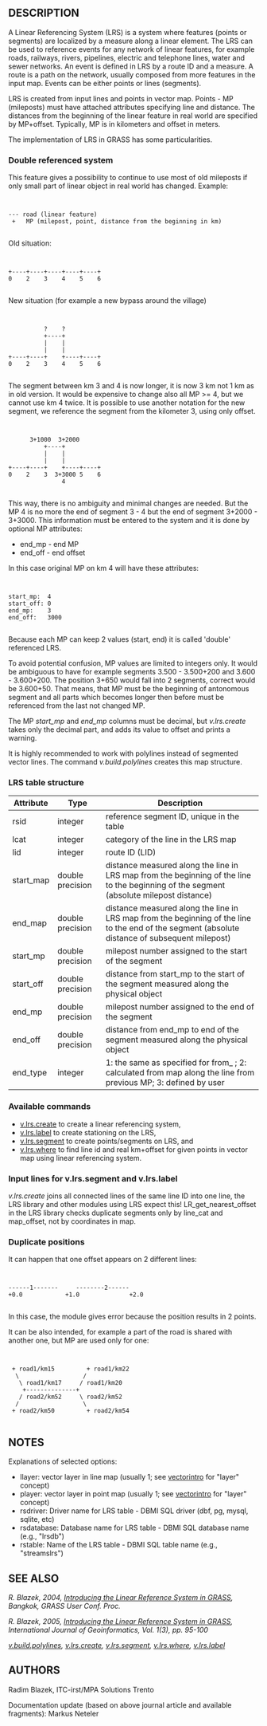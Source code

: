 

## DESCRIPTION

A Linear Referencing System (LRS) is a system
where features (points or segments) are localized by a measure along a linear element.
The LRS can be used to reference events for any network of linear
features, for example roads, railways, rivers, pipelines, electric and
telephone lines, water and sewer networks. An event is defined in LRS
by a route ID and a measure. A route is a path on the network, usually
composed from more features in the input map. Events can be either
points or lines (segments).

LRS is created from input lines and points in vector map.
Points - MP (mileposts) must have attached attributes specifying
line and distance.
The distances from the beginning of the linear feature in real world
are specified by MP+offset.
Typically, MP is in kilometers and offset in meters.

The implementation of LRS in GRASS has some particularities.

### Double referenced system

This feature gives a possibility to continue to use most of
old mileposts if only small part of linear object in real world
has changed. Example:

```


--- road (linear feature)
 +   MP (milepost, point, distance from the beginning in km)


```


Old situation:

```


+----+----+----+----+----+
0    2    3    4    5    6


```


New situation (for example a new bypass around the village)

```


          ?    ?
          +----+
          |    |
          |    |
+----+----+    +----+----+
0    2    3    4    5    6


```


The segment between km 3 and 4 is now longer, it is now 3 km
not 1 km as in old version. It would be expensive to change also
all MP >= 4, but we cannot use km 4 twice.
It is possible to use another notation for the new segment,
we reference the segment from the kilometer 3, using only offset.

```


      3+1000  3+2000
          +----+
          |    |
          |    |
+----+----+    +----+----+
0    2    3  3+3000 5    6
               4


```


This way, there is no ambiguity and minimal changes are needed.
But the MP 4 is no more the end of segment 3 - 4 but
the end of segment 3+2000 - 3+3000. This information
must be entered to the system and it is done by optional MP attributes:

* end\_mp - end MP
* end\_off - end offset

In this case original MP on km 4 will have these attributes:

```


start_mp:  4
start_off: 0
end_mp:    3
end_off:   3000


```


Because each MP can keep 2 values (start, end) it is called 'double' referenced LRS.

To avoid potential confusion, MP values are limited to integers only.
It would be ambiguous to have for example segments 3.500 - 3.500+200
and 3.600 - 3.600+200. The position 3+650 would fall into 2 segments,
correct would be 3.600+50.
That means, that MP must be the beginning of antonomous segment
and all parts which becomes longer then before must be referenced
from the last not changed MP.

The MP *start\_mp* and *end\_mp* columns must be decimal, but
*v.lrs.create* takes only the decimal part, and adds its value to
offset and prints a warning.

It is highly recommended to work with polylines instead of segmented vector
lines. The command *v.build.polylines* creates this map structure.

### LRS table structure

| **Attribute** | **Type** | **Description** |
| --- | --- | --- |
| rsid | integer | reference segment ID, unique in the table |
| lcat | integer | category of the line in the LRS map |
| lid | integer | route ID (LID) |
| start\_map | double precision | distance measured along the line in LRS map from the beginning of the line to the beginning of the segment (absolute milepost distance) |
| end\_map | double precision | distance measured along the line in LRS map from the beginning of the line to the end of the segment (absolute distance of subsequent milepost) |
| start\_mp | double precision | milepost number assigned to the start of the segment |
| start\_off | double precision | distance from start\_mp to the start of the segment measured along the physical object |
| end\_mp | double precision | milepost number assigned to the end of the segment |
| end\_off | double precision | distance from end\_mp to end of the segment measured along the physical object |
| end\_type | integer | 1: the same as specified for from\_ ; 2: calculated from map along the line from previous MP; 3: defined by user |


### Available commands

* [v.lrs.create](v.lrs.create.html) to create a linear referencing system,
* [v.lrs.label](v.lrs.label.html) to create stationing on the LRS,
* [v.lrs.segment](v.lrs.segment.html) to create points/segments on LRS,
  and
* [v.lrs.where](v.lrs.where.html) to find line id and real km+offset
  for given points in vector map using linear referencing system.


### Input lines for v.lrs.segment and v.lrs.label

*v.lrs.create* joins all connected lines of the same line ID into one line,
the LRS library and other modules using LRS expect this!
LR\_get\_nearest\_offset in the LRS library checks duplicate segments only
by line\_cat and map\_offset, not by coordinates in map.

### Duplicate positions

It can happen that one offset appears on 2 different lines:

```


------1-------     --------2------
+0.0            +1.0              +2.0


```


In this case, the module gives error because the position
results in 2 points.

It can be also intended, for example a part of the road is shared
with another one, but MP are used only for one:

```


 + road1/km15         + road1/km22
  \                  /
   \ road1/km17     / road1/km20
    +--------------+
   / road2/km52     \ road2/km52
  /                  \
 + road2/km50         + road2/km54


```


## NOTES

Explanations of selected options:

* llayer: vector layer in line map (usually 1; see [vectorintro](vectorintro.html)
  for "layer" concept)
* player: vector layer in point map (usually 1; see [vectorintro](vectorintro.html)
  for "layer" concept)
* rsdriver: Driver name for LRS table - DBMI SQL driver (dbf, pg, mysql, sqlite, etc)
* rsdatabase: Database name for LRS table - DBMI SQL database name (e.g., "lrsdb")
* rstable: Name of the LRS table - DBMI SQL table name (e.g., "streamslrs")


## SEE ALSO

*R. Blazek, 2004, [Introducing the Linear Reference System in GRASS](https://foss4g.asia/2004/Full%20Paper_PDF/Introducing%20the%20Linear%20Reference%20System%20in%20GRASS.pdf), Bangkok, GRASS User Conf. Proc.*

*R. Blazek, 2005, [Introducing the Linear Reference System in GRASS](https://web.archive.org/web/20240814152234/http%3A//creativecity.gscc.osaka-cu.ac.jp/IJG/article/download/320/321), International Journal of Geoinformatics, Vol. 1(3), pp. 95-100*

*[v.build.polylines](v.build.polylines.html),
[v.lrs.create](v.lrs.create.html),
[v.lrs.segment](v.lrs.segment.html),
[v.lrs.where](v.lrs.where.html),
[v.lrs.label](v.lrs.label.html)*

## AUTHORS

Radim Blazek, ITC-irst/MPA Solutions Trento

Documentation update (based on above journal article and available fragments): Markus Neteler
